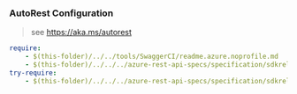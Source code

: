 ### AutoRest Configuration
> see https://aka.ms/autorest

``` yaml
require:
    - $(this-folder)/../../tools/SwaggerCI/readme.azure.noprofile.md
    - $(this-folder)/../../../azure-rest-api-specs/specification/sdkreleaseplannertest/resource-manager/readme.md
try-require:
    - $(this-folder)/../../../azure-rest-api-specs/specification/sdkreleaseplannertest/resource-manager/readme.powershell.md
```
